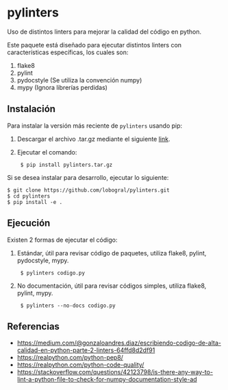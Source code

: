 # pylinters

Uso de distintos linters para mejorar la calidad del código en python.

Este paquete está diseñado para ejecutar distintos linters con características
específicas, los cuales son:

1. flake8
2. pylint
3. pydocstyle (Se utiliza la convención numpy)
4. mypy (Ignora librerías perdidas)

## Instalación

Para instalar la versión más reciente de ``pylinters`` usando pip:

1. Descargar el archivo .tar.gz mediante el siguiente [link](https://github.com/lobogral/pylinters/releases/latest/download/pylinters.tar.gz).

2. Ejecutar el comando:

        $ pip install pylinters.tar.gz

Si se desea instalar para desarrollo, ejecutar lo siguiente:

    $ git clone https://github.com/lobogral/pylinters.git
    $ cd pylinters
    $ pip install -e .

## Ejecución

Existen 2 formas de ejecutar el código:

1. Estándar, útil para revisar código de paquetes, utiliza flake8, pylint, pydocstyle, mypy.

        $ pylinters codigo.py
    
2. No documentación, útil para revisar códigos simples, utiliza flake8, pylint, mypy.

        $ pylinters --no-docs codigo.py

## Referencias

* https://medium.com/@gonzaloandres.diaz/escribiendo-codigo-de-alta-calidad-en-python-parte-2-linters-64ffd8d2df91
* https://realpython.com/python-pep8/
* https://realpython.com/python-code-quality/
* https://stackoverflow.com/questions/42123798/is-there-any-way-to-lint-a-python-file-to-check-for-numpy-documentation-style-ad

